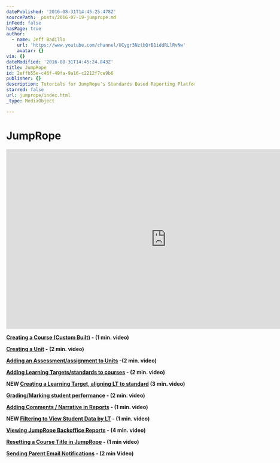 ```yaml
---
datePublished: '2016-08-31T14:45:25.478Z'
sourcePath: _posts/2016-07-19-jumprope.md
inFeed: false
hasPage: true
author:
  - name: Jeff Badillo
    url: 'https://www.youtube.com/channel/UCygr3NztbQrB1iddRLlRvNw'
    avatar: {}
via: {}
dateModified: '2016-08-31T14:45:24.843Z'
title: JumpRope
id: 2effb55e-c46f-49fa-9a16-c2212f7ce9b6
publisher: {}
description: Tutorials for JumpRope's Standards Based Reporting Platform.
starred: false
url: jumprope/index.html
_type: MediaObject

---
```

# JumpRope

<iframe src="https://cdn.embedly.com/widgets/media.html?src=https%3A%2F%2Fwww.youtube.com%2Fembed%2FWp0CoupAbxk%3Ffeature%3Doembed&amp;url=http%3A%2F%2Fwww.youtube.com%2Fwatch%3Fv%3DWp0CoupAbxk&amp;image=https%3A%2F%2Fi.ytimg.com%2Fvi%2FWp0CoupAbxk%2Fhqdefault.jpg&amp;key=b7d04c9b404c499eba89ee7072e1c4f7&amp;type=text%2Fhtml&amp;schema=youtube" width="854" height="480" scrolling="no" frameborder="0" allowfullscreen="" style=""></iframe>

**[Creating a Course (Custom Built)][0] - (1 min. video)**

**[Creating a Unit][1] - (2 min. video)**

**[Adding an Assessment/assignment to Units][2] -(2 min. video)**

**[Adding Learning Targets/standards to courses][3] - (2 min. video)**

**NEW [Creating a Learning Target, aligning LT to standard][4] (3 min. video)**

**[Grading/Marking student performance][5] - (2 min. video)**

**[Adding Comments / Narrative in Reports][6] - (1 min. video)**

**NEW [Filtering to View Student Data by LT][7] - (1 min. video)**

**[Viewing JumpRope Backoffice Reports][8] - (4 min. video)**

**[Resetting a Course Title in JumpRope][9] - (1 min video)**

**[Sending Parent Email Notifications][10] - (2 min Video)**

[0]: https://drive.google.com/file/d/0B5ybqv4SueJjQ3FkemNmYWlZbUE/view?usp=sharing
[1]: https://drive.google.com/file/d/0B5ybqv4SueJjdFBNdTcyakVqbk0/view?usp=sharing
[2]: https://drive.google.com/file/d/0B5ybqv4SueJjWW12Vi15ZUtYblE/view?usp=sharing
[3]: https://drive.google.com/a/cssu.org/file/d/0B5ybqv4SueJjVlppblFBNkJXaXM/view?usp=drivesdk
[4]: https://youtu.be/Wp0CoupAbxk
[5]: https://drive.google.com/a/cssu.org/file/d/0B5ybqv4SueJjQk1ibkNGN0tvSHc/view?usp=drivesdk
[6]: https://drive.google.com/a/cssu.org/file/d/0B5ybqv4SueJjOWJLa2p1MzZMNWs/view?usp=drivesdk
[7]: https://drive.google.com/file/d/0B5ybqv4SueJjMjZrSzVIREFscUU/view
[8]: https://drive.google.com/file/d/0B5ybqv4SueJjbFRWMkgtYzdTYnM/view?usp=sharing
[9]: https://drive.google.com/a/cssu.org/file/d/0B5ybqv4SueJjYm1vdi1tQ04yQWM/view
[10]: https://drive.google.com/a/cssu.org/file/d/0B5ybqv4SueJjd01SR3psM0Z3VWs/view